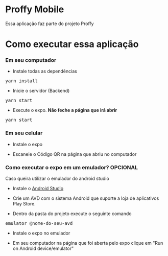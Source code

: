 # Proffy Mobile

Essa aplicação faz parte do projeto Proffy

# Como executar essa aplicação

### Em seu computador

- Instale todas as dependências

<pre>yarn install</pre>

- Inicie o servidor (Backend)

<pre>yarn start</pre>

- Execute o expo.
**Não feche a página que irá abrir**

<pre>yarn start</pre>

### Em seu celular

- Instale o expo

- Escaneie o Código QR na página que abriu no computador

### Como executar o expo em um emulador? **OPCIONAL**

Caso queira utilizar o emulador do android studio

- Instale o [Android Studio](https://developer.android.com/studio)

- Crie um AVD com o sistema Android que suporte a loja de aplicativos Play Store.

- Dentro da pasta do projeto execute o seguinte comando

<pre>emulator @nome-do-seu-avd</pre>

- Instale o expo no emulador

- Em seu computador na página que foi aberta pelo expo clique em "Run on Android device/emulator"

